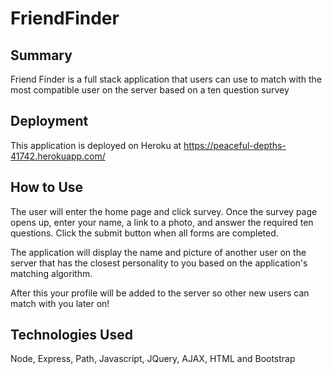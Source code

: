 # FriendFinder

## Summary
Friend Finder is a full stack application that users can use to match with the most compatible user on the server based on a ten question survey

## Deployment

This application is deployed on Heroku at https://peaceful-depths-41742.herokuapp.com/

## How to Use

The user will enter the home page and click survey.
Once the survey page opens up, enter your name, a link to a photo, and answer the required ten questions.
Click the submit button when all forms are completed.

The application will display the name and picture of another user on the server that has the closest personality to you based on the application's matching algorithm. 

After this your profile will be added to the server so other new users can match with you later on!

## Technologies Used

Node, Express, Path, Javascript, JQuery, AJAX, HTML and Bootstrap
